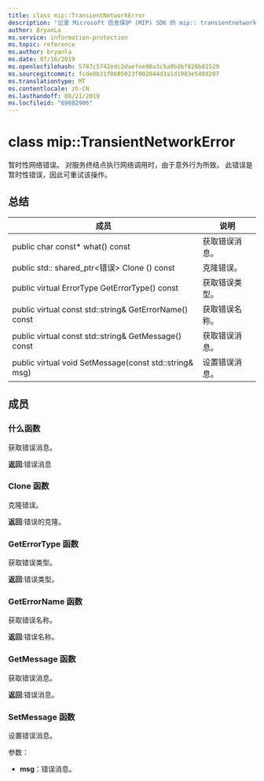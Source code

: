 ```yaml
---
title: class mip::TransientNetworkError
description: '记录 Microsoft 信息保护 (MIP) SDK 的 mip:: transientnetworkerror 类。'
author: BryanLa
ms.service: information-protection
ms.topic: reference
ms.author: bryanla
ms.date: 07/16/2019
ms.openlocfilehash: 5787c5742edc2daefee00a3c5a9b2bf826b81529
ms.sourcegitcommit: fcde8b31f8685023f002044d3a1d1903e548d207
ms.translationtype: MT
ms.contentlocale: zh-CN
ms.lasthandoff: 08/21/2019
ms.locfileid: "69882906"
---
```

# <a name="class-miptransientnetworkerror"></a>class mip::TransientNetworkError 
暂时性网络错误。 对服务终结点执行网络调用时，由于意外行为所致。 此错误是暂时性错误，因此可重试该操作。
  
## <a name="summary"></a>总结
 成员                        | 说明                                
--------------------------------|---------------------------------------------
public char const* what() const  |  获取错误消息。
public std:: shared_ptr\<错误\> Clone () const  |  克隆错误。
public virtual ErrorType GetErrorType() const  |  获取错误类型。
public virtual const std::string& GetErrorName() const  |  获取错误名称。
public virtual const std::string& GetMessage() const  |  获取错误消息。
public virtual void SetMessage(const std::string& msg)  |  设置错误消息。
  
## <a name="members"></a>成员
  
### <a name="what-function"></a>什么函数
获取错误消息。

  
**返回**:错误消息
  
### <a name="clone-function"></a>Clone 函数
克隆错误。

  
**返回**:错误的克隆。
  
### <a name="geterrortype-function"></a>GetErrorType 函数
获取错误类型。

  
**返回**:错误类型。
  
### <a name="geterrorname-function"></a>GetErrorName 函数
获取错误名称。

  
**返回**:错误名称。
  
### <a name="getmessage-function"></a>GetMessage 函数
获取错误消息。

  
**返回**:错误消息。
  
### <a name="setmessage-function"></a>SetMessage 函数
设置错误消息。

参数：  
* **msg**：错误消息。

